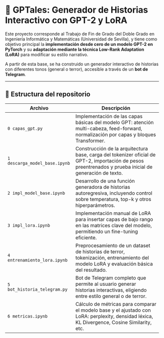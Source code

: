 # 🧠 GPTales: Generador de Historias Interactivo con GPT-2 y LoRA

Este proyecto corresponde al Trabajo de Fin de Grado del Doble Grado en Ingeniería Informática y Matemáticas (Universidad de Sevilla), y tiene como objetivo principal la **implementación desde cero de un modelo GPT-2 en PyTorch** y su **adaptación mediante la técnica Low-Rank Adaptation (LoRA)** para modificar su estilo narrativo.

A partir de esta base, se ha construido un generador interactivo de historias con diferentes tonos (general o terror), accesible a través de un **bot de Telegram**.

---

## 📁 Estructura del repositorio

| Archivo | Descripción |
|--------|-------------|
| `0 capas_gpt.py` | Implementación de las capas básicas del modelo GPT: atención multi-cabeza, feed-forward, normalización por capas y bloques Transformer. |
| `1 descarga_model_base.ipynb` | Construcción de la arquitectura base, carga del tokenizer oficial de GPT-2, importación de pesos preentrenados y prueba inicial de generación de texto. |
| `2 impl_model_base.ipynb` | Desarrollo de una función generadora de historias autoregresiva, incluyendo control sobre temperatura, top-k y otros hiperparámetros. |
| `3 impl_lora.ipynb` | Implementación manual de LoRA para insertar capas de bajo rango en las matrices clave del modelo, permitiendo un fine-tuning eficiente. |
| `4 entrenamiento_lora.ipynb` | Preprocesamiento de un dataset de historias de terror, tokenización, entrenamiento del modelo LoRA y evaluación básica del resultado. |
| `5 bot_historia_telegram.py` | Bot de Telegram completo que permite al usuario generar historias interactivas, eligiendo entre estilo general o de terror. |
| `6 metricas.ipynb` | Cálculo de métricas para comparar el modelo base y el ajustado con LoRA: perplexity, densidad léxica, KL Divergence, Cosine Similarity, etc. |
